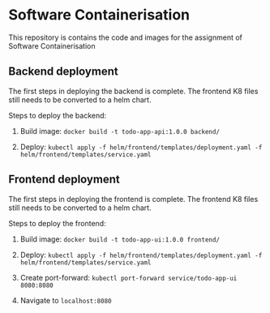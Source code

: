 # Software Containerisation
This repository is contains the code and images for the assignment of Software Containerisation 

## Backend deployment

The first steps in deploying the backend is complete. The frontend K8 files still needs to be converted to a helm chart.

Steps to deploy the backend:

1. Build image: `docker build -t todo-app-api:1.0.0 backend/`

2. Deploy: `kubectl apply -f helm/frontend/templates/deployment.yaml -f helm/frontend/templates/service.yaml`
   
## Frontend deployment

The first steps in deploying the frontend is complete. The frontend K8 files still needs to be converted to a helm chart.

Steps to deploy the frontend:

1. Build image: `docker build -t todo-app-ui:1.0.0 frontend/`

1. Deploy: `kubectl apply -f helm/frontend/templates/deployment.yaml -f helm/frontend/templates/service.yaml`

2. Create port-forward: `kubectl port-forward service/todo-app-ui 8080:8080`
   
3. Navigate to `localhost:8080`

